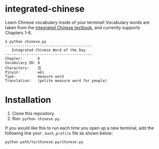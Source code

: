 # integrated-chinese

Learn Chinese vocabulary inside of your terminal! Vocabulary words are taken from the [integrated Chinese textbook](https://www.cheng-tsui.com/browse/integrated-chinese), and currently supports Chapters 1-6.

    $ python chinese.py
    ----------------------------------------
       Integrated Chinese Word of the Day
    ----------------------------------------
	Chapter:       6
	Vocabulary ID: 8
	Characters:    位
	Pinyin:        wèi
	Type:          measure word
	Translation:   (polite measure word for people)


# Installation

1. Clone this repository. 
2. Run: `python chinese.py`.

If you would like this to run each time you open up a new terminal, add the following line your `.bash_profile` file as shown below:
	
    python path/to/chinese.py/chinese.py
    

